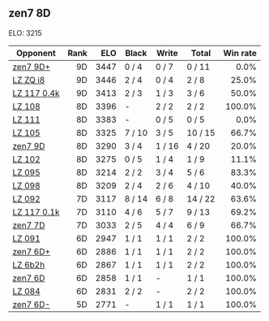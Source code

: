## zen7 8D ##

ELO: 3215

Opponent | Rank | ELO | Black | Write | Total | Win rate
---------|-----:|----:|-------|-------|-------|-------:
[zen7 9D+](zen7%209D+.md) | 9D | 3447 | 0 / 4 | 0 / 7 | 0 / 11 | 0.0%
[LZ ZQ i8](LZ%20ZQ%20i8.md) | 9D | 3446 | 2 / 4 | 0 / 4 | 2 / 8 | 25.0%
[LZ 117 0.4k](LZ%20117%200.4k.md) | 9D | 3413 | 2 / 3 | 1 / 3 | 3 / 6 | 50.0%
[LZ 108](LZ%20108.md) | 8D | 3396 | - | 2 / 2 | 2 / 2 | 100.0%
[LZ 111](LZ%20111.md) | 8D | 3383 | - | 0 / 5 | 0 / 5 | 0.0%
[LZ 105](LZ%20105.md) | 8D | 3325 | 7 / 10 | 3 / 5 | 10 / 15 | 66.7%
[zen7 9D](zen7%209D.md) | 8D | 3290 | 3 / 4 | 1 / 16 | 4 / 20 | 20.0%
[LZ 102](LZ%20102.md) | 8D | 3275 | 0 / 5 | 1 / 4 | 1 / 9 | 11.1%
[LZ 095](LZ%20095.md) | 8D | 3214 | 2 / 2 | 3 / 4 | 5 / 6 | 83.3%
[LZ 098](LZ%20098.md) | 8D | 3209 | 2 / 4 | 2 / 6 | 4 / 10 | 40.0%
[LZ 092](LZ%20092.md) | 7D | 3117 | 8 / 14 | 6 / 8 | 14 / 22 | 63.6%
[LZ 117 0.1k](LZ%20117%200.1k.md) | 7D | 3110 | 4 / 6 | 5 / 7 | 9 / 13 | 69.2%
[zen7 7D](zen7%207D.md) | 7D | 3033 | 2 / 5 | 4 / 4 | 6 / 9 | 66.7%
[LZ 091](LZ%20091.md) | 6D | 2947 | 1 / 1 | 1 / 1 | 2 / 2 | 100.0%
[zen7 6D+](zen7%206D+.md) | 6D | 2886 | 1 / 1 | 1 / 1 | 2 / 2 | 100.0%
[LZ 6b2h](LZ%206b2h.md) | 6D | 2867 | 1 / 1 | 1 / 1 | 2 / 2 | 100.0%
[zen7 6D](zen7%206D.md) | 6D | 2858 | 1 / 1 | - | 1 / 1 | 100.0%
[LZ 084](LZ%20084.md) | 6D | 2831 | 2 / 2 | - | 2 / 2 | 100.0%
[zen7 6D-](zen7%206D-.md) | 5D | 2771 | - | 1 / 1 | 1 / 1 | 100.0%
